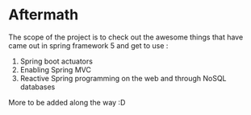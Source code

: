 # Aftermath

The scope of the project is to check out the awesome things that have came out in spring framework 5 and get to use :

1. Spring boot actuators
2. Enabling Spring MVC
3. Reactive Spring programming on the web and through NoSQL databases

More to be added along the way :D
